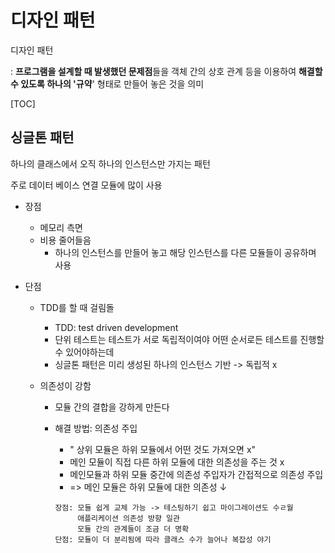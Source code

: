 # 디자인 패턴

디자인 패턴

: **프로그램을 설계할 때 발생했던 문제점**들을 객체 간의 상호 관계 등을 이용하여 **해결할 수 있도록 하나의 '규약**' 형태로 만들어 놓은 것을 의미



[TOC]



## 싱글톤 패턴

하나의 클래스에서 오직 하나의 인스턴스만 가지는 패턴

주로 데이터 베이스 연결 모듈에 많이 사용



* 장점

  * 메모리 측면
  * 비용 줄어들음
    * 하나의 인스턴스를 만들어 놓고 해당 인스턴스를 다른 모듈들이 공유하며 사용

* 단점

  * TDD를 할 때 걸림돌

    * TDD: test driven development
    * 단위 테스트는 테스트가 서로 독립적이여야 어떤 순서로든 테스트를 진행할 수 있어야하는데
    * 싱글톤 패턴은 미리 생성된 하나의 인스턴스 기반 -> 독립적 x

  * 의존성이 강함

    * 모듈 간의 결합을 강하게 만든다

    * 해결 방법: 의존성 주입

      * " 상위 모듈은 하위 모듈에서 어떤 것도 가져오면 x"
      * 메인 모듈이 직접 다른 하위 모듈에 대한 의존성을 주는 것 x
      * 메인모듈과 하위 모듈 중간에 의존성 주입자가 간접적으로 의존성 주입
      * => 메인 모듈은 하위 모듈에 대한 의존성 ↓

      ```
      장점: 모듈 쉽게 교체 가능 -> 테스팅하기 쉽고 마이그레이션도 수ㄹ월
           애플리케이션 의존성 방향 일관
           모듈 간의 관계들이 조금 더 명확
      단점: 모듈이 더 분리됨에 따라 클래스 수가 늘어나 복잡성 야기
      ```

      

